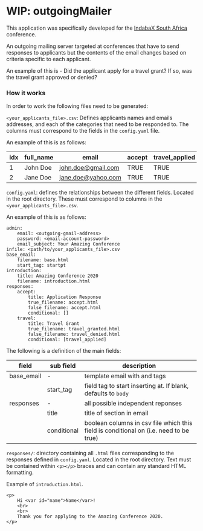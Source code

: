 # WIP: outgoingMailer

This application was specifically developed for the [IndabaX South Africa](https://indabax.co.za/) conference.

An outgoing mailing server targeted at conferences that have to send responses to applicants but the contents of the email changes based on criteria specific to each applicant.

An example of this is - Did the applicant apply for a travel grant? If so, was the travel grant approved or denied?

### How it works

In order to work the following files need to be generated:

`<your_applicants_file>.csv`: Defines applicants names and emails addresses, and each of the categories that need to be responded to. The columns must correspond to the fields in the `config.yaml` file.

An example of this is as follows:

| idx | full_name | email | accept | travel_applied | travel |
|---|---|---|---|---|---|
| 1 | John Doe | john.doe@gmail.com | TRUE | TRUE | TRUE |
| 2 | Jane Doe | jane.doe@yahoo.com | TRUE | TRUE | FALSE |


`config.yaml`: defines the relationships between the different fields. Located in the root directory. These must correspond to columns in the `<your_applicants_file>.csv`.

An example of this is as follows:

```
admin:
    email: <outgoing-gmail-address>
    password: <email-account-password>
    email_subject: Your Amazing Conference
infile: <path/to/your_applicants_file>.csv
base_email:
    filename: base.html
    start_tag: startpt
introduction:
    title: Amazing Conference 2020
    filename: introduction.html
responses:
    accept:
        title: Application Response
        true_filename: accept.html
        false_filename: accept.html
        conditional: []
    travel:
        title: Travel Grant
        true_filename: travel_granted.html
        false_filename: travel_denied.html
        conditional: [travel_applied]
```

The following is a definition of the main fields:

| field      | sub field   | description                                                                           |
|------------|-------------|---------------------------------------------------------------------------------------|
| base_email | -           | template email with <html></html> and <body></body> tags                              |
|            | start_tag   | field tag to start inserting at. If blank, defaults to `body`                         |
| responses  | -           | all possible independent reponses                                                     |
|            | title       | title of section in email                                                             |
|            | conditional | boolean columns in csv file which this field is conditional on (i.e. need to be true) |

`responses/`: directory containing all `.html` files corresponding to the responses defined in `config.yaml`. Located in the root directory. Text must be contained within `<p></p>` braces and can contain any standard HTML formatting.


Example of `introduction.html`.
```
<p>
    Hi <var id="name">Name</var>!
    <br>
    <br>
    Thank you for applying to the Amazing Conference 2020.
</p>
```